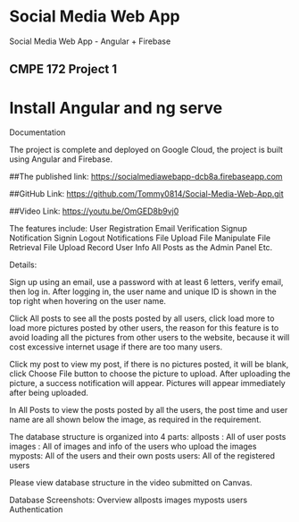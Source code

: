 # Social Media Web App
Social Media Web App - Angular + Firebase
## CMPE 172 Project 1
# Install Angular and ng serve

Documentation

The project is complete and deployed on Google Cloud, the project is built using Angular and Firebase.

##The published link: 
https://socialmediawebapp-dcb8a.firebaseapp.com

##GitHub Link: 
https://github.com/Tommy0814/Social-Media-Web-App.git

##Video Link: 
https://youtu.be/OmGED8b9vj0

The features include:
User Registration 
Email Verification
Signup Notification
Signin
Logout
Notifications
File Upload
File Manipulate
File Retrieval
File Upload Record User Info
All Posts as the Admin Panel
Etc.

Details: 

Sign up using an email, use a password with at least 6 letters, verify email, then log in. After logging in, the user name and unique ID is shown in the top right when hovering on the user name.

Click All posts to see all the posts posted by all users, click load more to load more pictures posted by other users, the reason for this feature is to avoid loading all the pictures from other users to the website, because it will cost excessive internet usage if there are too many users.

Click my post to view my post, if there is no pictures posted, it will be blank, click Choose File button to choose the picture to upload. After uploading the picture, a success notification will appear. Pictures will appear immediately after being uploaded.

In All Posts to view the posts posted by all the users, the post time and user name are all shown below the image, as required in the requirement.

The database structure is organized into 4 parts:
allposts : All of user posts
images : All of images and info of the users who upload the images
myposts: All of the users and their own posts
users: All of the registered users

Please view database structure in the video submitted on Canvas.

Database Screenshots:
Overview
allposts
images
myposts
users
Authentication

